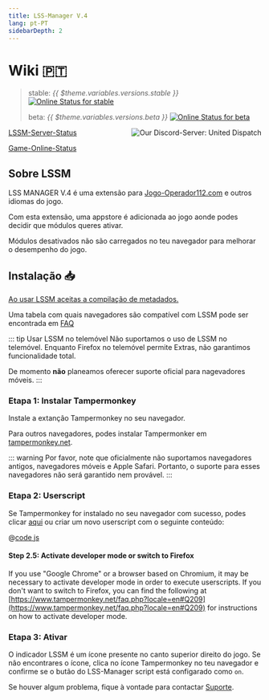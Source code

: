 ```yaml
---
title: LSS-Manager V.4
lang: pt-PT
sidebarDepth: 2
---
```


# Wiki 🇵🇹 <Badge :text="'v' + $theme.variables.versions.short"/>

> stable: *{{ $theme.variables.versions.stable }}* [![Online Status for stable](https://status.lss-manager.de/api/badge/71/status?style=flat&upLabel=online&downLabel=offline)][lssm.status]
> 
> beta: *{{ $theme.variables.versions.beta }}* [![Online Status for beta](https://status.lss-manager.de/api/badge/72/status?style=flat&upLabel=online&downLabel=offline)][lssm.status]

<discord style="float: right;"><img src="https://discord.com/api/guilds/254167535446917120/embed.png?style=banner1" alt="Our Discord-Server: United Dispatch" data-prevent-zooming></discord>

[LSSM-Server-Status][lssm.status]

[Game-Online-Status](https://status.lss-manager.de/status/missionchief)

<!-- Do NOT edit anything above this line! Any edits will be removed as content is auto generated! -->

## Sobre LSSM

LSS MANAGER V.4 é uma extensão para [Jogo-Operador112.com][games.self] e outros idiomas do jogo.

Com esta extensão, uma appstore é adicionada ao jogo aonde podes decidir que módulos queres ativar.

Módulos desativados não são carregados no teu navegador para melhorar o desempenho do jogo.

## Instalação 📥

[Ao usar LSSM aceitas a compilação de metadados.][docs.metadata]

Uma tabela com quais navegadores são compatível com LSSM pode ser encontrada em [FAQ](faq.md)

::: tip Usar LSSM no telemóvel
Não suportamos o uso de LSSM no telemóvel. Enquanto Firefox no telemóvel permite Extras, não garantimos funcionalidade total.

De momento **não** planeamos oferecer suporte oficial para nagevadores móveis.
:::

### Etapa 1: Instalar Tampermonkey
Instale a extanção Tampermonkey no seu navegador.

<tampermonkey-download-table/>

Para outros navegadores, podes instalar Tampermonker em [tampermonkey.net][tampermonkey].

::: warning
Por favor, note que oficialmente não suportamos navegadores antigos, navegadores móveis e Apple Safari. Portanto, o suporte para esses navegadores não será garantido nem provável.
:::

### Etapa 2: Userscript
Se Tampermonkey for instalado no seu navegador com sucesso, podes clicar [aqui][lssm.userscript] ou criar um novo userscript com o seguinte conteúdo:

@[code js](@userscript)

#### Step 2.5: Activate developer mode or switch to Firefox

If you use "Google Chrome" or a browser based on Chromium, it may be necessary to activate developer mode in order to execute userscripts. If you don't want to switch to Firefox, you can find the following at [https://www.tampermonkey.net/faq.php?locale=en#Q209](https://www.tampermonkey.net/faq.php?locale=en#Q209) for instructions on how to activate developer mode.

### Etapa 3: Ativar
O indicador LSSM é um ícone presente no canto superior direito do jogo.
Se não encontrares o ícone, clica no ícone Tampermonkey no teu navegador e confirme se o butão do LSS-Manager script está configarado como `on`.

Se houver algum problema, fique à vontade para contactar [Suporte][docs.support].

<!-- ==START_FOOTER== Do NOT edit anything below this line! Any edits will be removed as content is auto generated! -->
[lssm.status]: https://status.lss-manager.de/
[lssm.discord]: https://discord.gg/RcTNjpB
[lssm.userscript]: https://v4.lssm.ledbrain.de/lssm-v4.user.js
[lssm.donations]: https://donate.lss-manager.de/
[docs]: https://docs.lss-manager.de/
[docs.home]: /pt_PT/
[docs.apps]: /pt_PT/apps.md
[docs.appstore]: /pt_PT/appstore.md
[docs.bugs]: /pt_PT/bugs.md
[docs.error_report]: /pt_PT/error_report.md
[docs.faq]: /pt_PT/faq.md
[docs.metadata]: /pt_PT/metadata.md
[docs.other]: /pt_PT/other.md
[docs.settings]: /pt_PT/settings.md
[docs.suggestions]: /pt_PT/suggestions.md
[docs.support]: /pt_PT/support.md
[games.self]: https://jogo-operador112.com
[tampermonkey]: https://tampermonkey.net/
[github]: https://github.com/LSS-Manager/LSSM-V.4
[github.issues]: https://github.com/LSS-Manager/LSSM-V.4/issues
[github.issues.open]: https://github.com/LSS-Manager/LSSM-V.4/issues?q=is%3Aissue+is%3Aopen+label%3Abug